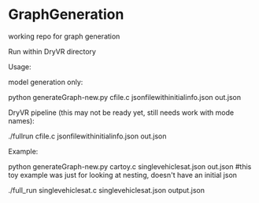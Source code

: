 # GraphGeneration
working repo for graph generation

Run within DryVR directory

Usage:

model generation only:

python generateGraph-new.py cfile.c jsonfilewithinitialinfo.json out.json


DryVR pipeline (this may not be ready yet, still needs work with mode names):

./fullrun cfile.c jsonfilewithinitialinfo.json out.json




Example:

python generateGraph-new.py cartoy.c singlevehiclesat.json out.json #this toy example was just for looking at nesting, doesn't have an initial json

./full_run singlevehiclesat.c singlevehiclesat.json output.json

